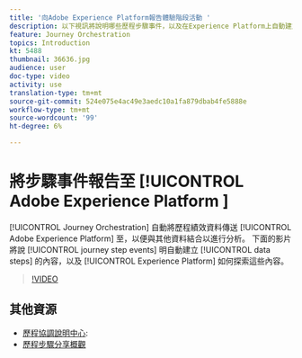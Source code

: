 ```yaml
---
title: '向Adobe Experience Platform報告體驗階段活動 '
description: 以下視訊將說明哪些歷程步驟事件，以及在Experience Platform上自動建立哪些資料步驟，以及如何探索這些步驟。
feature: Journey Orchestration
topics: Introduction
kt: 5488
thumbnail: 36636.jpg
audience: user
doc-type: video
activity: use
translation-type: tm+mt
source-git-commit: 524e075e4ac49e3aedc10a1fa879dbab4fe5888e
workflow-type: tm+mt
source-wordcount: '99'
ht-degree: 6%

---
```



# 將步驟事件報告至 [!UICONTROL Adobe Experience Platform ]

[!UICONTROL Journey Orchestration] 自動將歷程績效資料傳送 [!UICONTROL Adobe Experience Platform] 至，以便與其他資料結合以進行分析。
下面的影片將說 [!UICONTROL journey step events] 明自動建立 [!UICONTROL data steps] 的內容，以及 [!UICONTROL Experience Platform] 如何探索這些內容。

>[!VIDEO](https://video.tv.adobe.com/v/36636?quality=12)

## 其他資源

* [歷程協調說明中心](https://docs.adobe.com/content/help/en/journeys/using/journey-orchestration-home.html):
* [歷程步驟分享概觀](https://docs.adobe.com/content/help/en/journeys/using/building-journeys/sharing-journey-steps/sharing-overview.html)
